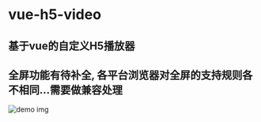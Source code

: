 # vue-h5-video

## 基于vue的自定义H5播放器

## 全屏功能有待补全, 各平台浏览器对全屏的支持规则各不相同...需要做兼容处理

![demo img](https://github.com/appleguardu/vue-h5-video/blob/master/1.png)

